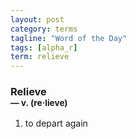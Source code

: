 ```yaml
---
layout: post
category: terms
tagline: "Word of the Day"
tags: [alpha_r]
term: relieve
---
```


<h3>Relieve<br/> <small>&mdash; v. (re<span>&middot;</span>lieve)</small></h3>
<p><ol>
<li>to depart again</li>
</ol></p>

